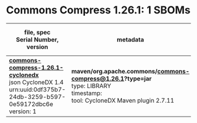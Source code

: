 Commons Compress 1.26.1: 1 SBOMs
=======

| file, spec<br>Serial Number, version| metadata | components<br>by type<br>- libs purl types |
| ----------------------------------- | -------- | ------------------------------------------ |
| **[commons-compress-1.26.1-cyclonedx](maven/org.apache.commons/commons-compress/1.26.1/commons-compress-1.26.1-cyclonedx.json)**<br>json CycloneDX 1.4<br>urn:uuid:0df375b7-24db-3259-b597-0e59172dbc6e<br>version: 1 | **maven/org.apache.commons/commons-compress@1.26.1?type=jar**<br>type: LIBRARY<br>timestamp: <br>tool: CycloneDX Maven plugin 2.7.11 | 8<br>`library`: 8 <br>- `maven`: 8  |

